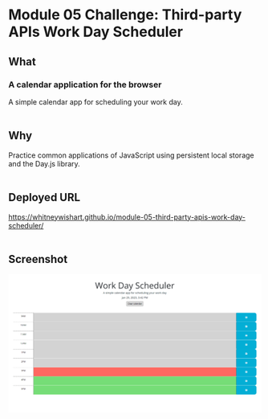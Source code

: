 # Module 05 Challenge: Third-party APIs Work Day Scheduler

## What
### A calendar application for the browser
A simple calendar app for scheduling your work day.<br><br>


## Why
Practice common applications of JavaScript using persistent local storage and the Day.js library.<br><br>


## Deployed URL
https://whitneywishart.github.io/module-05-third-party-apis-work-day-scheduler/<br><br>


## Screenshot
<img src= ".\assets\screenshot.png" width="650">


